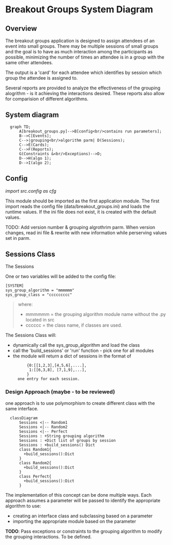 # Breakout Groups System Diagram

## Overview

The breakout groups application is designed to assign attendees of an event into small groups.  There may be multiple sessions of small groups and the goal is to have as much interaction among the participants as possible, minimizing the number of times an attendee is in a group with the same other attendees.

The output is a 'card' for each attendee which identifies by session which group the attendee is assigned to. 

Several reports are provided to analyze the effectiveness of the grouping alogrithm - is it achieving the interactions desired.  These reports also allow for comparision of different algorithms.

## System diagram

```mermaid
  graph TD;
      A[breakout_groups.py]-->B[config<br/>contains run parameters];
      B-->C[Events];
      C-->|grouping<br/>algorithm parm| D(Sessions);
      C-->E(Cards);
      C-->F(Reports);
      G(Constraints &<br/>Exceptions)-->D;
      D-->H(algo 1);
      D-->I(algo 2);
```
## Config

*import src.config as cfg*

This module should be imported as the first application module.  The first import reads the config file (data/breakout_groups.ini) and loads the runtime values.  If the ini file does not exist, it is created with the default values.

TODO: Add version number & grouping algrothrim parm.  When version changes, read ini file & rewrite with new information while perserving values set in parm.

## Sessions Class

The Sessions

One or two variables will be added to the config file:
```
[SYSTEM]
sys_group_algorithm = "mmmmmm"
sys_group_class = "ccccccccc"
```
>where:
>* mmmmmm = the grouping algorithm module name without the .py located in src
>* cccccc = the class name, if classes are used.

The Sessions Class will:
* dynamically call the sys_group_algorithm and load the class
* call the 'build_sessions' or 'run' function - pick one for all modules
* the module will return a dict of sessions in the format of
  ``` 
        {0:[[1,2,3],[4,5,6],....],
         1:[[6,3,8], [7,1,9],...],
        }
    one entry for each session.
  ```


### Design Approach (maybe - to be reviewed)

one approach is to use polymorphism to create different class with the same interface. 

```mermaid
  classDiagram
      Sessions <|-- Random1
      Sessions <|-- Random2
      Sessions <|-- Perfect
      Sessions : +String grouping algorithm
      Sessions : +Dict list of groups by session
      Sessions : +build_sessions() Dict
      class Random1{
        +build_sessions():Dict
      }
      class Random2{
        +build_sessions():Dict
      }
      class Perfect{
        +build_sessions():Dict
      }
```

The implementation of this concept can be done multiple ways.  Each approach assumes a parameter will be passed to identify the appropriate algorithm to use:

* creating an interface class and subclassing based on a parameter
* importing the appropriate module based on the parameter

**TODO**: Pass exceptions or constraints to the grouping algorithm to modify the grouping interactions.  To be defined.
